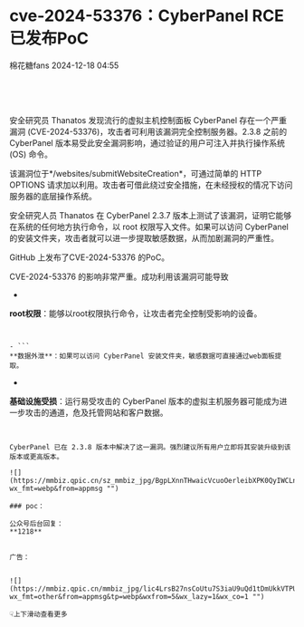 #  cve-2024-53376：CyberPanel RCE 已发布PoC   
 棉花糖fans   2024-12-18 04:55  
  
## ‍  
  
###   
  
安全研究员 Thanatos 发现流行的虚拟主机控制面板 CyberPanel 存在一个严重漏洞 (CVE-2024-53376)，攻击者可利用该漏洞完全控制服务器。2.3.8 之前的 CyberPanel 版本易受此安全漏洞影响，通过验证的用户可注入并执行操作系统 (OS) 命令。  
  
该漏洞位于*/websites/submitWebsiteCreation*，可通过简单的 HTTP OPTIONS 请求加以利用。攻击者可借此绕过安全措施，在未经授权的情况下访问服务器的底层操作系统。  
  
安全研究人员 Thanatos 在 CyberPanel 2.3.7 版本上测试了该漏洞，证明它能够在系统的任何地方执行命令，以 root 权限写入文件。如果可以访问 CyberPanel 的安装文件夹，攻击者就可以进一步提取敏感数据，从而加剧漏洞的严重性。  
  
GitHub 上发布了CVE-2024-53376 的PoC。  
  
CVE-2024-53376 的影响非常严重。成功利用该漏洞可能导致  
- ```
**root权限**：能够以root权限执行命令，让攻击者完全控制受影响的设备。

```  
  
  
- ```
**数据外泄**：如果可以访问 CyberPanel 安装文件夹，敏感数据可直接通过web面板提取。

```  
  
  
- ```
**基础设施受损**：运行易受攻击的 CyberPanel 版本的虚拟主机服务器可能成为进一步攻击的通道，危及托管网站和客户数据。

```  
  
  
CyberPanel 已在 2.3.8 版本中解决了这一漏洞。强烈建议所有用户立即将其安装升级到该版本或更高版本。  
  
![](https://mmbiz.qpic.cn/sz_mmbiz_jpg/BgpLXnnTHwaicVcuoOerleibXPK0QyIWCLn9Q7A1HSyqCmmZav055IjmpUKrNWImpg3InAfrmlial2RYg9icNxicxiag/640?wx_fmt=webp&from=appmsg "")  
  
### poc：  
  
公众号后台回复：  
**1218**  
  
  
广告：  
  
  
![](https://mmbiz.qpic.cn/mmbiz_jpg/lic4LrsB27nsCoUtu7S3iaU9uQd1tDmUkkVTPUPn8MbUmWHnPzhO5T5d6a0xf1O25iaEs8GSrjMFWmlJVXTHWfDIw/640?wx_fmt=other&from=appmsg&tp=webp&wxfrom=5&wx_lazy=1&wx_co=1 "")  
  
☟上下滑动查看更多  
  
  
